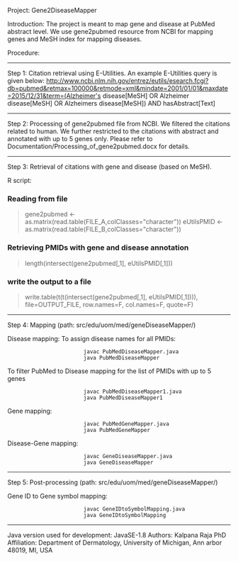 Project: Gene2DiseaseMapper

Introduction: The project is meant to map gene and disease at PubMed abstract level. We use gene2pubmed resource from NCBI for mapping genes and MeSH index for mapping diseases.


Procedure: 

*****************************************************************************

Step 1: Citation retrieval using E-Utilities. An example E-Utilities query is given below: 
http://www.ncbi.nlm.nih.gov/entrez/eutils/esearch.fcgi?db=pubmed&retmax=100000&retmode=xml&mindate=2001/01/01&maxdate=2015/12/31&term=(Alzheimer's disease[MeSH] OR Alzheimer disease[MeSH] OR Alzheimers disease[MeSH]) AND hasAbstract[Text]

*****************************************************************************

Step 2: Processing of gene2pubmed file from NCBI. We filtered the citations related to human. We further restricted to the citations with abstract and annotated with up to 5 genes only. Please refer to 
Documentation/Processing_of_gene2pubmed.docx for details.

*****************************************************************************

Step 3: Retrieval of citations with gene and disease (based on MeSH). 

R script:
### Reading from file
> gene2pubmed <- as.matrix(read.table(FILE_A,colClasses="character"))
> eUtilsPMID <- as.matrix(read.table(FILE_B,colClasses="character"))

### Retrieving PMIDs with gene and disease annotation
> length(intersect(gene2pubmed[,1], eUtilsPMID[,1]))

### write the output to a file
> write.table(t(t(intersect(gene2pubmed[,1], eUtilsPMID[,1]))), file=OUTPUT_FILE, row.names=F, col.names=F, quote=F)

*****************************************************************************

Step 4: Mapping (path: src/edu/uom/med/geneDiseaseMapper/)

Disease mapping: 
To assign disease names for all PMIDs: 

							javac PubMedDiseaseMapper.java
							java PubMedDiseaseMapper

To filter PubMed to Disease mapping for the list of PMIDs with up to 5 genes
							
							javac PubMedDiseaseMapper1.java
							java PubMedDiseaseMapper1

Gene mapping: 

							javac PubMedGeneMapper.java
							java PubMedGeneMapper

Disease-Gene mapping:

							javac GeneDiseaseMapper.java
							java GeneDiseaseMapper

*****************************************************************************

Step 5: Post-processing (path: src/edu/uom/med/geneDiseaseMapper/)

Gene ID to Gene symbol mapping:

							javac GeneIDtoSymbolMapping.java
							java GeneIDtoSymbolMapping

*****************************************************************************


Java version used for development: JavaSE-1.8
Authors: Kalpana Raja PhD
Affiliation: Department of Dermatology, University of Michigan, Ann arbor 48019, MI, USA
